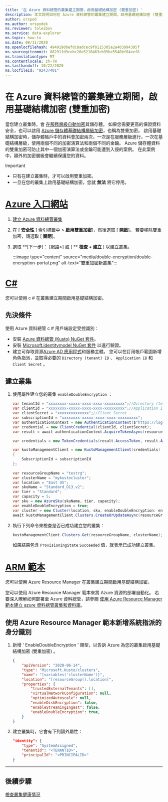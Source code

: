 ```yaml
---
title: '在 Azure 資料總管的叢集建立期間，啟用基礎結構加密 (雙重加密) '
description: 本文說明如何在 Azure 資料總管的叢集建立期間，啟用基礎結構加密 (雙重加密) 。
author: orspod
ms.author: orspodek
ms.reviewer: toleibov
ms.service: data-explorer
ms.topic: how-to
ms.date: 08/11/2020
ms.openlocfilehash: 4949190befdc8adcec9f8115305a2a403994395f
ms.sourcegitcommit: 88291fd9cebc26e5210463cb95be5540bf84eef8
ms.translationtype: MT
ms.contentlocale: zh-TW
ms.lasthandoff: 10/22/2020
ms.locfileid: "92437401"
---
```

# <a name="enable-infrastructure-encryption-double-encryption-during-cluster-creation-in-azure-data-explorer"></a>在 Azure 資料總管的叢集建立期間，啟用基礎結構加密 (雙重加密) 
  
當您建立叢集時，會 [在服務層級自動加密](/azure/storage/common/storage-service-encryption)其儲存體。 如果您需要更高的保證資料安全，也可以啟用 [Azure 儲存體基礎結構層級加密](/azure/storage/common/infrastructure-encryption-enable)，也稱為雙重加密。 啟用基礎結構加密時，儲存體帳戶中的資料會加密兩次，一次是在服務層級進行，一次在基礎結構層級，使用兩個不同的加密演算法和兩個不同的金鑰。 Azure 儲存體資料的雙重加密可防止其中一個加密演算法或金鑰可能遭到入侵的案例。 在此案例中，額外的加密層級會繼續保護您的資料。

> [!IMPORTANT]
> * 只有在建立叢集時，才可以啟用雙重加密。
> * 一旦在您的叢集上啟用基礎結構加密，您就 **無法** 將它停用。

# <a name="azure-portal"></a>[Azure 入口網站](#tab/portal)

1. [建立 Azure 資料總管叢集](create-cluster-database-portal.md#create-a-cluster) 
1. 在 [ **安全性** ] 索引標籤中 > **啟用雙重加密**]，然後選取 [ **開啟**]。 若要移除雙重加密，請選取 [ **關閉**]。
1. 選取 **[下一步]： [網路>] 或 [ ** **檢查 + 建立** ] 以建立叢集。

    :::image type="content" source="media/double-encryption/double-encryption-portal.png" alt-text="雙重加密新叢集":::


# <a name="c"></a>[C#](#tab/c-sharp)

您可以使用 c # 在叢集建立期間啟用基礎結構加密。

## <a name="prerequisites"></a>先決條件

使用 Azure 資料總管 c # 用戶端設定受控識別：

* 安裝 [Azure 資料總管 (Kusto) NuGet 套件](https://www.nuget.org/packages/Microsoft.Azure.Management.Kusto/)。
* 安裝 [Microsoft.identitymodel NuGet 套件](https://www.nuget.org/packages/Microsoft.IdentityModel.Clients.ActiveDirectory/) 以進行驗證。
* 建立可存取資源[Azure AD 應用程式](/azure/active-directory/develop/howto-create-service-principal-portal)和服務主體。 您可以在訂用帳戶範圍新增角色指派，並取得必要的 `Directory (tenant) ID` 、 `Application ID` 和 `Client Secret` 。

## <a name="create-your-cluster"></a>建立叢集

1. 使用屬性建立您的叢集 `enableDoubleEncryption` ：

    ```csharp
    var tenantId = "xxxxxxxx-xxxxx-xxxx-xxxx-xxxxxxxxx";//Directory (tenant) ID
    var clientId = "xxxxxxxx-xxxxx-xxxx-xxxx-xxxxxxxxx";//Application ID
    var clientSecret = "xxxxxxxxxxxxxx";//Client Secret
    var subscriptionId = "xxxxxxxx-xxxxx-xxxx-xxxx-xxxxxxxxx";
    var authenticationContext = new AuthenticationContext($"https://login.windows.net/{tenantId}");
    var credential = new ClientCredential(clientId, clientSecret);
    var result = await authenticationContext.AcquireTokenAsync(resource: "https://management.core.windows.net/", clientCredential: credential);
    
    var credentials = new TokenCredentials(result.AccessToken, result.AccessTokenType);
    
    var kustoManagementClient = new KustoManagementClient(credentials)
    {
        SubscriptionId = subscriptionId
    };
                                                                                                    
    var resourceGroupName = "testrg";
    var clusterName = "mykustocluster";
    var location = "East US";
    var skuName = "Standard_D13_v2";
    var tier = "Standard";
    var capacity = 5;
    var sku = new AzureSku(skuName, tier, capacity);
    var enableDoubleEncryption = true;
    var cluster = new Cluster(location, sku, enableDoubleEncryption: enableDoubleEncryption);
    await kustoManagementClient.Clusters.CreateOrUpdateAsync(resourceGroupName, clusterName, cluster);
    ```
    
1. 執行下列命令來檢查是否已成功建立您的叢集：

    ```csharp
    kustoManagementClient.Clusters.Get(resourceGroupName, clusterName);
    ```

    如果結果包含 `ProvisioningState` `Succeeded` 值，就表示已成功建立叢集。

# <a name="arm-template"></a>[ARM 範本](#tab/arm)

您可以使用 Azure Resource Manager 在叢集建立期間啟用基礎結構加密。

您可以使用 Azure Resource Manager 範本來將 Azure 資源的部署自動化。 若要深入瞭解如何部署至 Azure 資料總管，請參閱 [使用 Azure Resource Manager 範本建立 azure 資料總管叢集和資料庫](create-cluster-database-resource-manager.md)。

## <a name="add-a-system-assigned-identity-using-an-azure-resource-manager-template"></a>使用 Azure Resource Manager 範本新增系統指派的身分識別

1. 新增 ' EnableDoubleEncryption ' 類型，以告訴 Azure 為您的叢集啟用基礎結構加密 (雙重加密) 。
    
    ```json
    {
        "apiVersion": "2020-06-14",
        "type": "Microsoft.Kusto/clusters",
        "name": "[variables('clusterName')]",
        "location": "[resourceGroup().location]",
        "properties": {
            "trustedExternalTenants": [],
            "virtualNetworkConfiguration": null,
            "optimizedAutoscale": null,
            "enableDiskEncryption": false,
            "enableStreamingIngest": false,
            "enableDoubleEncryption": true,
        }
    }
    ```

1. 建立叢集時，它會有下列額外屬性：

    ```json
    "identity": {
        "type": "SystemAssigned",
        "tenantId": "<TENANTID>",
        "principalId": "<PRINCIPALID>"
    }
    ```
---

## <a name="next-steps"></a>後續步驟

[檢查叢集健康情況](check-cluster-health.md)
